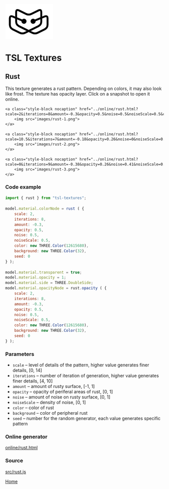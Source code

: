<img class="logo" src="../assets/logo/logo.png">


# TSL Textures


## Rust

This texture generates a rust pattern. Depending on colors,
it may also look like frost. The texture has opacity layer.
Click on a snapshot to open it online.

<p class="gallery">

	<a class="style-block nocaption" href="../online/rust.html?scale=2&iterations=8&amount=-0.3&opacity=0.5&noise=0.5&noiseScale=0.5&color=12615680&background=32&seed=0">
		<img src="images/rust-1.png">
	</a>

	<a class="style-block nocaption" href="../online/rust.html?scale=10.5&iterations=7&amount=-0.18&opacity=0.26&noise=0&noiseScale=0.27&color=8148992&background=15988468&seed=0">
		<img src="images/rust-2.png">
	</a>

	<a class="style-block nocaption" href="../online/rust.html?scale=0&iterations=9&amount=-0.38&opacity=0.26&noise=0.41&noiseScale=0.87&color=15005691&background=3297165&seed=0">
		<img src="images/rust-3.png">
	</a>

</p>


### Code example

```js
import { rust } from "tsl-textures";

model.material.colorNode = rust ( {
	scale: 2,
	iterations: 8,
	amount: -0.3,
	opacity: 0.5,
	noise: 0.5,
	noiseScale: 0.5,
	color: new THREE.Color(12615680),
	background: new THREE.Color(32),
	seed: 0
} );

model.material.transparent = true;
model.material.opacity = 1;
model.material.side = THREE.DoubleSide;
model.material.opacityNode = rust.opacity ( {
	scale: 2,
	iterations: 8,
	amount: -0.3,
	opacity: 0.5,
	noise: 0.5,
	noiseScale: 0.5,
	color: new THREE.Color(12615680),
	background: new THREE.Color(32),
	seed: 0
} );
```


### Parameters

* `scale` &ndash; level of details of the pattern, higher value generates finer details, [0, 14]
* `iterations` &ndash; number of iteration of generation, higher value generates finer details, [4, 10]
* `amount` &ndash; amount of rusty surface, [-1, 1]
* `opacity` &ndash; opacity of periferal areas of rust, [0, 1]
* `noise` &ndash; amount of noise on rusty surface, [0, 1]
* `noiseScale` &ndash; density of noise, [0, 1]
* `color` &ndash; color of rust
* `background` &ndash; color of peripheral rust
* `seed` &ndash; number for the random generator, each value generates specific pattern


### Online generator

[online/rust.html](../online/rust.html)


### Source

[src/rust.js](https://github.com/boytchev/tsl-textures/blob/main/src/rust.js)


<div class="footnote">
	<a href="../">Home</a>
</div>
